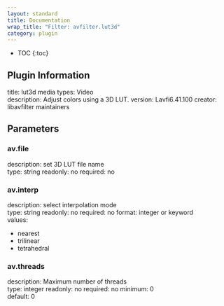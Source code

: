 ```yaml
---
layout: standard
title: Documentation
wrap_title: "Filter: avfilter.lut3d"
category: plugin
---
```

* TOC
{:toc}

## Plugin Information

title: lut3d
media types:
Video  
description: Adjust colors using a 3D LUT.
version: Lavfi6.41.100
creator: libavfilter maintainers

## Parameters

### av.file

description:
set 3D LUT file name  
type: string
readonly: no
required: no

### av.interp

description:
select interpolation mode  
type: string
readonly: no
required: no
format: integer or keyword  
values:
* nearest
* trilinear
* tetrahedral

### av.threads

description:
Maximum number of threads  
type: integer
readonly: no
required: no
minimum: 0  
default: 0  

